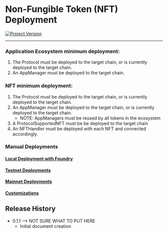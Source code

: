 
# Non-Fungible Token (NFT) Deployment
[![Project Version][version-image]][version-url]

---

### Application Ecosystem minimum deployment: 

1. The Protocol must be deployed to the target chain, or is currently deployed to the target chain.
2. An AppManager must be deployed to the target chain.

### NFT minimum deployment:

1. The Protocol must be deployed to the target chain, or is currently deployed to the target chain.
2. An AppManager must be deployed to the target chain, or is currently deployed to the target chain.
   - NOTE: AppManagers must be reused by all tokens in the ecosystem
3. A ProtocolSupportedNFT must be be deployed to the target chain
4. An NFTHandler must be deployed with each NFT and connected accordingly.


### Manual Deployments
#### [Local Deployment with Foundry][localDeploymentFoundry-url]

#### [Testnet Deployments][testnetDeployment-url]

#### [Mainnet Deployments][mainnetDeployment-url]

#### [Customizations][customizations-url]

## Release History

* 0.1.1  --> NOT SURE WHAT TO PUT HERE
    * Initial document creation
  
<!-- These are the body links -->
[localDeploymentFoundry-url]: ./nft/DEPLOYMENT-LOCAL.md
[testnetDeployment-url]: ./nft/DEPLOYMENT-TESTNET.md
[mainnetDeployment-url]: ./nft/DEPLOYMENT-MAINNET.md
[customizations-url]: ./nft/CUSTOMIZATIONS.md
[deployAppManager]: DEPLOY-APPMANAGER.md
[deployProtocol]: DEPLOY-PROTOCOL.md
[environment-url]: ./SET-ENVIRONMENT.md

<!-- These are the header links -->
[version-image]: https://img.shields.io/badge/Version-1.1.0-brightgreen?style=for-the-badge&logo=appveyor
[version-url]: https://github.com/thrackle-io/Tron

